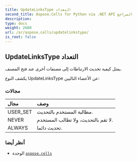```yaml
---
title: UpdateLinksType التعداد
second_title: Aspose.Cells for Python via .NET API المراجع
description:
type: docs
weight: 2680
url: /ar/aspose.cells/updatelinkstype/
is_root: false
---
```

##  UpdateLinksType التعداد
يمثل كيفية تحديث الارتباطات إلى مصنفات أخرى عند فتح المصنف.



يكشف النوع UpdateLinksType عن الأعضاء التاليين:

###  مجالات
| مجال| وصف|
| :- | :- |
| USER_SET | مطالبة المستخدم بالتحديث.|
| NEVER | لا تقم بالتحديث، ولا تطالب المستخدم.|
| ALWAYS | تحديث دائما.|



###  أنظر أيضا
* الوحدة [`aspose.cells`](..)
